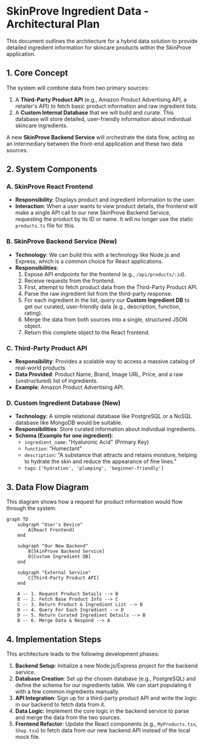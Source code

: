 # SkinProve Ingredient Data - Architectural Plan

This document outlines the architecture for a hybrid data solution to provide detailed ingredient information for skincare products within the SkinProve application.

## 1. Core Concept

The system will combine data from two primary sources:
1.  A **Third-Party Product API** (e.g., Amazon Product Advertising API, a retailer's API) to fetch basic product information and raw ingredient lists.
2.  A **Custom Internal Database** that we will build and curate. This database will store detailed, user-friendly information about individual skincare ingredients.

A new **SkinProve Backend Service** will orchestrate the data flow, acting as an intermediary between the front-end application and these two data sources.

## 2. System Components

### A. SkinProve React Frontend
*   **Responsibility**: Displays product and ingredient information to the user.
*   **Interaction**: When a user wants to view product details, the frontend will make a single API call to our new SkinProve Backend Service, requesting the product by its ID or name. It will no longer use the static `products.ts` file for this.

### B. SkinProve Backend Service (New)
*   **Technology**: We can build this with a technology like Node.js and Express, which is a common choice for React applications.
*   **Responsibilities**:
    1.  Expose API endpoints for the frontend (e.g., `/api/products/:id`).
    2.  Receive requests from the frontend.
    3.  First, attempt to fetch product data from the Third-Party Product API.
    4.  Parse the raw ingredient list from the third-party response.
    5.  For each ingredient in the list, query our **Custom Ingredient DB** to get our curated, user-friendly data (e.g., description, function, rating).
    6.  Merge the data from both sources into a single, structured JSON object.
    7.  Return this complete object to the React frontend.

### C. Third-Party Product API
*   **Responsibility**: Provides a scalable way to access a massive catalog of real-world products.
*   **Data Provided**: Product Name, Brand, Image URL, Price, and a raw (unstructured) list of ingredients.
*   **Example**: Amazon Product Advertising API.

### D. Custom Ingredient Database (New)
*   **Technology**: A simple relational database like PostgreSQL or a NoSQL database like MongoDB would be suitable.
*   **Responsibilities**: Store curated information about individual ingredients.
*   **Schema (Example for one ingredient)**:
    *   `ingredient_name`: "Hyaluronic Acid" (Primary Key)
    *   `function`: "Humectant"
    *   `description`: "A substance that attracts and retains moisture, helping to hydrate the skin and reduce the appearance of fine lines."
    *   `tags`: `['hydration', 'plumping', 'beginner-friendly']`

## 3. Data Flow Diagram

This diagram shows how a request for product information would flow through the system.

```mermaid
graph TD
    subgraph "User's Device"
        A[React Frontend]
    end

    subgraph "Our New Backend"
        B[SkinProve Backend Service]
        D[Custom Ingredient DB]
    end

    subgraph "External Service"
        C[Third-Party Product API]
    end

    A -- 1. Request Product Details --> B
    B -- 2. Fetch Base Product Info --> C
    C -- 3. Return Product & Ingredient List --> B
    B -- 4. Query For Each Ingredient --> D
    D -- 5. Return Curated Ingredient Details --> B
    B -- 6. Merge Data & Respond --> A

```

## 4. Implementation Steps

This architecture leads to the following development phases:

1.  **Backend Setup**: Initialize a new Node.js/Express project for the backend service.
2.  **Database Creation**: Set up the chosen database (e.g., PostgreSQL) and define the schema for our ingredients table. We can start populating it with a few common ingredients manually.
3.  **API Integration**: Sign up for a third-party product API and write the logic in our backend to fetch data from it.
4.  **Data Logic**: Implement the core logic in the backend service to parse and merge the data from the two sources.
5.  **Frontend Refactor**: Update the React components (e.g., `MyProducts.tsx`, `Shop.tsx`) to fetch data from our new backend API instead of the local mock file.